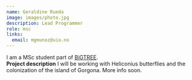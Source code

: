 ```yaml
---
name: Geraldine Rueda
image: images/photo.jpg
description: Lead Programmer
role: msc
links:
  email: mgmunoz@uio.no
---
```


I am a MSc student part of [BiGTREE](www.bigtree-training.org).
<br>
**Project description** I will be working with Heliconius butterflies and the colonization of the island of Gorgona. More info soon.
